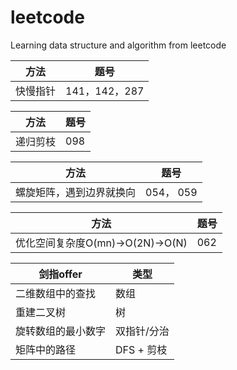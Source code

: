 # leetcode

Learning data structure and algorithm from leetcode

方法 | 题号
-|-
快慢指针 | 141，142，287

方法 | 题号
-|-
递归剪枝 | 098

方法 | 题号
-|-
螺旋矩阵，遇到边界就换向 | 054， 059

方法 | 题号
-|-
优化空间复杂度O(mn)->O(2N)->O(N) | 062

剑指offer | 类型
-|-
二维数组中的查找 | 数组
重建二叉树 | 树
旋转数组的最小数字 | 双指针/分治
矩阵中的路径 | DFS + 剪枝

